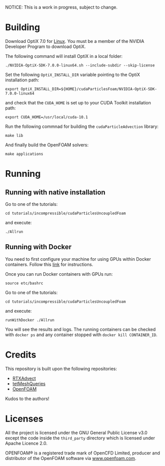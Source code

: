 NOTICE: This is a work in progress, subject to change.

# Building

Download OptiX 7.0 for [Linux](https://developer.nvidia.com/designworks/optix/downloads/7.0.0/linux64). You must be a member of the NVIDIA Developer Program to download OptiX.

The following command will install OptiX in a local folder:

```
./NVIDIA-OptiX-SDK-7.0.0-linux64.sh --include-subdir --skip-license
```

Set the following `OptiX_INSTALL_DIR` variable pointing to the OptiX installation path:

```
export OptiX_INSTALL_DIR=${HOME}/cudaParticlesFoam/NVIDIA-OptiX-SDK-7.0.0-linux64
```

and check that the `CUDA_HOME` is set up to your CUDA Toolkit installation path:


```
export CUDA_HOME=/usr/local/cuda-10.1
```

Run the following commnad for building the `cudaParticleAdvection` library:

```
make lib
```

And finally build the OpenFOAM solvers:

```
make applications
```

# Running

## Running with native installation

Go to one of the tutorials:

```
cd tutorials/incompressible/cudaParticlesUncoupledFoam
```

and execute:

```
./Allrun
```

## Running with Docker

You need to first configure your machine for using GPUs within Docker containers. Follow this [link](https://docs.nvidia.com/ai-enterprise/deployment-guide/dg-docker.html) for instructions.

Once you can run Docker containers with GPUs run:

```
source etc/bashrc
```

Go to one of the tutorials:

```
cd tutorials/incompressible/cudaParticlesUncoupledFoam
```

and execute:

```
runWithDocker ./Allrun
```

You will see the results and logs. The running containers can be checked with `docker ps` and any container stopped with `docker kill CONTAINER_ID`.

# Credits

This repository is built upon the following repositories:

- [RTXAdvect](https://github.com/BinWang0213/RTXAdvect)
- [tetMeshQueries](https://github.com/owl-project/tetMeshQueries)
- [OpenFOAM](https://develop.openfoam.com/Development/openfoam)

Kudos to the authors!

# Licenses

All the project is licensed under the GNU General Public License v3.0 except the code inside the `third_party` directory which is licensed under Apache Licence 2.0.

OPENFOAM® is a registered trade mark of OpenCFD Limited, producer and distributor of the OpenFOAM software via www.openfoam.com.
